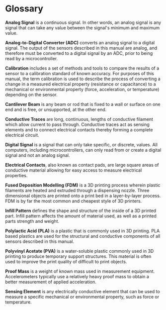 # Glossary #

**Analog Signal** is a continuous signal. In other words, an analog signal is any signal that can take any value between the signal's minimum and maximum value.

**Analog-to-Digital Converter (ADC)** converts an analog signal to a digital signal. The output of the sensors described in this manual are analog, and therefore must be converted to a digital signal by an ADC, prior to being read by a microcontroller.

**Calibration** includes a set of methods and tools to compare the results of a sensor to a calibration standard of known accuracy. For purposes of this manual, the term calibration is used to describe the process of converting a change in a measured electrical property (resistance or capacitance) to a mechanical or environmental property (force, acceleration, or temperature) depending on the sensor.

**Cantilever Beam** is any beam or rod that is fixed to a wall or surface on one end and is free, or unsupported, at the other end.

**Conductive Traces** are long, continuous, lengths of conductive filament which allow current to pass through. Conductive traces act as sensing elements and to connect electrical contacts thereby forming a complete electrical circuit.

**Digital Signal** is a signal that can only take specific, or discrete, values. All computers, including microcontrollers, can only read from or create a digital signal and not an analog signal.

**Electrical Contacts**, also known as contact pads, are large square areas of conductive material allowing for easy access to measure electrical properties.

**Fused Deposition Modelling (FDM)** is a 3D printing process wherein plastic filaments are heated and extruded through a dispensing nozzle. Three dimensional objects are printed onto a print bed in a layer-by-layer process. FDM is by far the most common and cheapest style of 3D printers.

**Infill Pattern** defines the shape and structure of the inside of a 3D printed part. Infill pattern affects the amount of material used, as well as a printed parts strength and weight.

**Polylactic Acid (PLA)** is a plastic that is commonly used in 3D printing. PLA based plastics are used for the structural and conductive components of all sensors described in this manual.

**Polyvinyl Acetate (PVA)** is a water-soluble plastic commonly used in 3D printing to produce temporary support structures. This material is often used to improve the print quality of difficult to print objects.

**Proof Mass** is a weight of known mass used in measurement equipment. Accelerometers typically use a relatively heavy proof mass to obtain a better measurement of applied acceleration.

**Sensing Element** is any electrically conductive element that can be used to measure a specific mechanical or environmental property, such as force or temperature.
